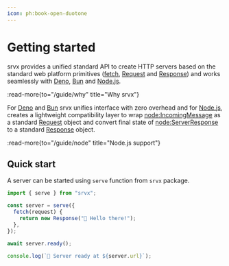 ```yaml
---
icon: ph:book-open-duotone
---
```


# Getting started

srvx provides a unified standard API to create HTTP servers based on the standard web platform primitives ([fetch][fetch], [Request][Request] and [Response][Response]) and works seamlessly with [Deno](Deno), [Bun](Bun) and [Node.js](Node.js).

:read-more{to="/guide/why" title="Why srvx"}

For [Deno](Deno) and [Bun](Bun) srvx unifies interface with zero overhead and for [Node.js][Node.js], creates a lightweight compatibility layer to wrap [node:IncomingMessage](IncomingMessage) as a standard [Request](Request) object and convert final state of [node:ServerResponse](ServerResponse) to a standard [Response](https://developer.mozilla.org/en-US/docs/Web/API/Response) object.

:read-more{to="/guide/node" title="Node.js support"}

[Deno]: https://deno.com/
[Bun]: https://bun.sh/
[Node.js]: https://nodejs.org/
[fetch]: https://developer.mozilla.org/en-US/docs/Web/API/Fetch_API
[Request]: https://developer.mozilla.org/en-US/docs/Web/API/Request
[Response]: https://developer.mozilla.org/en-US/docs/Web/API/Response
[IncomingMessage]: https://nodejs.org/api/http.html#http_class_http_incomingmessage
[ServerResponse]: https://nodejs.org/api/http.html#http_class_http_serverresponse

## Quick start

A server can be started using `serve` function from `srvx` package.

```js
import { serve } from "srvx";

const server = serve({
  fetch(request) {
    return new Response("👋 Hello there!");
  },
});

await server.ready();

console.log(`🚀 Server ready at ${server.url}`);
```
